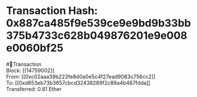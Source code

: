 
Transaction Hash: 0x887ca485f9e539ce9e9bd9b33bb375b4733c628b049876201e9e008e0060bf25
====================================================================================
  
#💸Transaction  
Block: [[14759002]]  
From: [[0xc02aaa39b223fe8d0a0e5c4f27ead9083c756cc2]]  
To: [[0xd853eb73b3657cbcd32438289f2c89a4b487fdda]]  
Transferred: 0.81 Ether